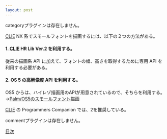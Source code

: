 ```yaml
---
layout: post
---
```

<p><span class="error">categoryプラグインは存在しません。</span></p>
<p><a href="http://www.sony.jp/CLIE/">CLIE</a> NX 系でスモールフォントを描画するには、以下の２つの方法がある。</p>
<h4>1. <a href="http://www.sony.jp/CLIE/">CLIE</a> HR Lib Ver.2 を利用する。</h4>
<p>従来の描画系 API に加えて、フォントの幅、高さを取得するために専用 API を利用する必要がある。</p>
<h4>2. OS 5 の高解像度 API を利用する。</h4>
<p>OS5 からは、ハイレゾ描画用のAPIが用意されているので、そちらを利用する。→<a href="/?page=Palm%2FOS5%A4%CE%A5%B9%A5%E2%A1%BC%A5%EB%A5%D5%A5%A9%A5%F3%A5%C8%C9%C1%B2%E8" class="wikipage">Palm/OS5のスモールフォント描画</a></p>
<p><a href="http://www.sony.jp/CLIE/">CLIE</a> の Programmers Companion では、2を推奨している。</p>
<p><span class="error">commentプラグインは存在しません。</span> </p>
<p><a href="/?page=Palm+Tips" class="wikipage">目次</a></p>
